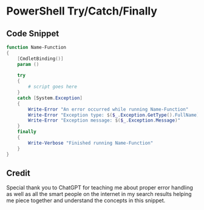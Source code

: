# PowerShell Try/Catch/Finally

## Code Snippet

```PowerShell  
function Name-Function
{
	[CmdletBinding()]
	param ()
	
	try
	{
		# script goes here
	}
	catch [System.Exception]
	{
		Write-Error "An error occurred while running Name-Function"
		Write-Error "Exception type: $($_.Exception.GetType().FullName)"
		Write-Error "Exception message: $($_.Exception.Message)"
	}
	finally
	{
		Write-Verbose "Finished running Name-Function"
	}
}
```  
  
## Credit

Special thank you to ChatGPT for teaching me about proper error handling as well as all the smart people on the internet in my search results helping me piece together and understand the concepts in this snippet. 
